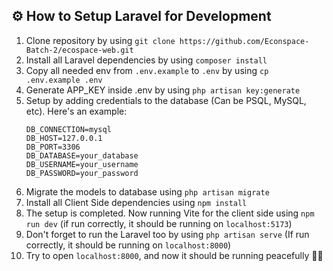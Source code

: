 ## ⚙️ How to Setup Laravel for Development
1. Clone repository by using `git clone https://github.com/Econspace-Batch-2/ecospace-web.git`
2. Install all Laravel dependencies by using `composer install`
3. Copy all needed env from `.env.example` to `.env` by using `cp .env.example .env`
4. Generate APP_KEY inside .env by using `php artisan key:generate`
5. Setup by adding credentials to the database (Can be PSQL, MySQL, etc). Here's an example:
   ```
   DB_CONNECTION=mysql
   DB_HOST=127.0.0.1
   DB_PORT=3306
   DB_DATABASE=your_database
   DB_USERNAME=your_username
   DB_PASSWORD=your_password
   ```
6. Migrate the models to database using `php artisan migrate`
7. Install all Client Side dependencies using `npm install`
8. The setup is completed. Now running Vite for the client side using `npm run dev` (if run correctly, it should be running on `localhost:5173`)
9. Don't forget to run the Laravel too by using `php artisan serve` (If run correctly, it should be running on `localhost:8000`)
10. Try to open `localhost:8000`, and now it should be running peacefully 🎉🎉

